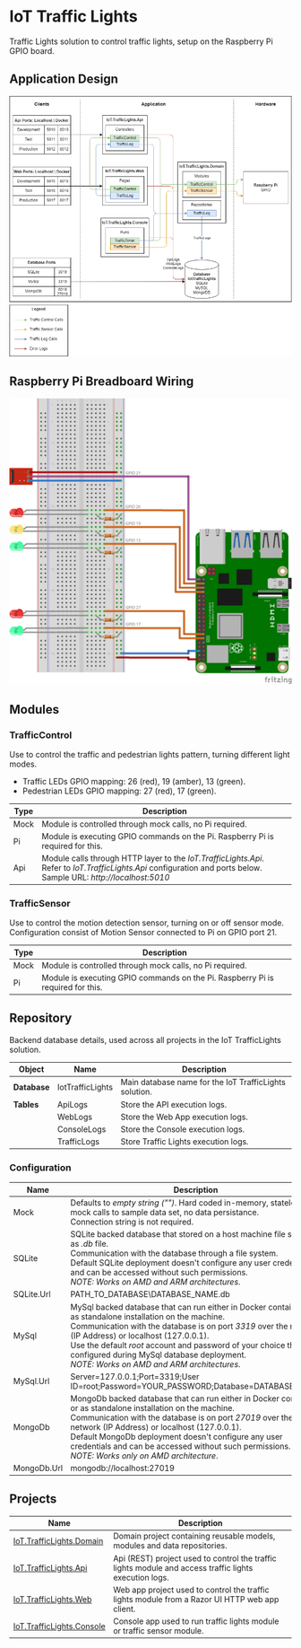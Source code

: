 # IoT Traffic Lights

Traffic Lights solution to control traffic lights, setup on the Raspberry Pi GPIO board.

## Application Design

![IoT Traffic Lights Application](/.docs/IoT.TrafficLights.Application.png)

## Raspberry Pi Breadboard Wiring

![IoT Traffic Lights Breadboard](/.docs/IoT.TrafficLights.Breadboard.png)

## Modules

### TrafficControl

Use to control the traffic and pedestrian lights pattern, turning different light modes.
- Traffic LEDs GPIO mapping: 26 (red), 19 (amber), 13 (green).
- Pedestrian LEDs GPIO mapping: 27 (red), 17 (green).

|Type|Description|
|-----|-----|
|Mock|Module is controlled through mock calls, no Pi required.|
|Pi|Module is executing GPIO commands on the Pi. Raspberry Pi is required for this.|
|Api|Module calls through HTTP layer to the _IoT.TrafficLights.Api_.<br />Refer to _IoT.TrafficLights.Api_ configuration and ports below.<br />Sample URL: _http://localhost:5010_|

### TrafficSensor

Use to control the motion detection sensor, turning on or off sensor mode. Configuration consist of Motion Sensor connected to Pi on GPIO port 21.

|Type|Description|
|-----|-----|
|Mock|Module is controlled through mock calls, no Pi required.|
|Pi|Module is executing GPIO commands on the Pi. Raspberry Pi is required for this.|

## Repository

Backend database details, used across all projects in the IoT TrafficLights solution.

|Object|Name|Description|
|-----|-----|-----|
|**Database**|IotTrafficLights|Main database name for the IoT TrafficLights solution.|
|**Tables**|ApiLogs|Store the API execution logs.|
||WebLogs|Store the Web App execution logs.|
||ConsoleLogs|Store the Console execution logs.|
||TrafficLogs|Store Traffic Lights execution logs.|

### Configuration

|Name|Description|
|-----|-----|
|Mock|Defaults to *empty string ("")*. Hard coded in-memory, stateless, mock calls to sample data set, no data persistance.<br /> Connection string is not required.|
|SQLite|SQLite backed database that stored on a host machine file system as _.db_ file.<br />Communication with the database through a file system.<br />Default SQLite deployment doesn't configure any user credentials and can be accessed without such permissions.<br>_NOTE: Works on AMD and ARM architectures_.|
|SQLite.Url|PATH_TO_DATABASE\DATABASE_NAME.db|
|MySql|MySql backed database that can run either in Docker container or as standalone installation on the machine.<br />Communication with the database is on port _3319_ over the network (IP Address) or localhost (127.0.0.1).<br />Use the default _root_ account and password of your choice that is configured during MySql database deployment.<br>_NOTE: Works on AMD and ARM architectures_.|
|MySql.Url|Server=127.0.0.1;Port=3319;User ID=root;Password=YOUR_PASSWORD;Database=DATABASE_NAME|
|MongoDb|MongoDb backed database that can run either in Docker container or as standalone installation on the machine.<br />Communication with the database is on port _27019_ over the network (IP Address) or localhost (127.0.0.1).<br />Default MongoDb deployment doesn't configure any user credentials and can be accessed without such permissions.<br>_NOTE: Works only on AMD architecture_.|
|MongoDb.Url|mongodb://localhost:27019|

## Projects

|Name|Description|
|-----|-----|
|[IoT.TrafficLights.Domain](/.docs/IoT.TrafficLights.Domain.md)|Domain project containing reusable models, modules and data repositories.|
|[IoT.TrafficLights.Api](/.docs/IoT.TrafficLights.Api.md)|Api (REST) project used to control the traffic lights module and access traffic lights execution logs.|
|[IoT.TrafficLights.Web](/.docs/IoT.TrafficLights.Web.md)|Web app project used to control the traffic lights module from a Razor UI HTTP web app client.|
|[IoT.TrafficLights.Console](/.docs/IoT.TrafficLights.Console.md)|Console app used to run traffic lights module or traffic sensor module.|